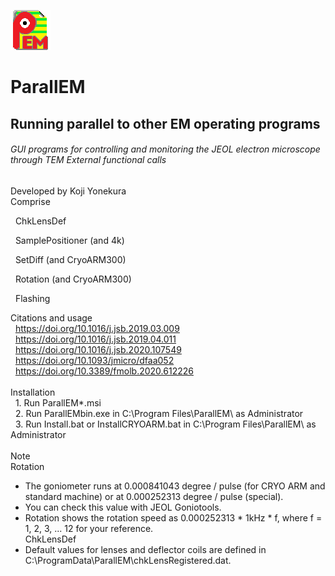 ![Top](ParallEM.png)
# ParallEM
## Running parallel to other EM operating programs
###### GUI programs for controlling and monitoring the JEOL electron microscope through TEM External functional calls<BR>
Developed by Koji Yonekura<BR>
  Comprise
  
  &nbsp; ChkLensDef
  
  &nbsp; SamplePositioner (and 4k)
  
  &nbsp; SetDiff (and CryoARM300)
  
  &nbsp; Rotation (and CryoARM300)
  
  &nbsp; Flashing
  
  
Citations and usage<BR>
  &nbsp; https://doi.org/10.1016/j.jsb.2019.03.009<BR>
  &nbsp; https://doi.org/10.1016/j.jsb.2019.04.011<BR>
  &nbsp; https://doi.org/10.1016/j.jsb.2020.107549<BR>
  &nbsp; https://doi.org/10.1093/jmicro/dfaa052<BR>
  &nbsp; https://doi.org/10.3389/fmolb.2020.612226<BR>
  <BR>
  Installation<BR>
  &nbsp;&nbsp;1. Run ParallEM*.msi<BR>
  &nbsp;&nbsp;2. Run ParallEMbin.exe in C:\Program Files\ParallEM\ as Administrator<BR>
  &nbsp;&nbsp;3. Run Install.bat or InstallCRYOARM.bat in C:\Program Files\ParallEM\ as Administrator<BR>
<BR>
  Note<BR>
  Rotation<BR>
 - The goniometer runs at 0.000841043 degree / pulse (for CRYO ARM and standard machine) or at 0.000252313 degree / pulse (special).<BR>
 - You can check this value with JEOL Goniotools.<BR>
 - Rotation shows the rotation speed as 0.000252313 * 1kHz * f, where f = 1, 2, 3, ... 12 for your reference.<BR>
  ChkLensDef<BR>
 - Default values for lenses and deflector coils are defined in C:\ProgramData\ParallEM\chkLensRegistered.dat.<BR>

 
